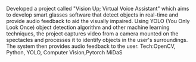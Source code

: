 Developed a project called "Vision Up; Virtual Voice Assistant" which aims to develop smart glasses software that detect objects in real-time and provide audio feedback to aid the visually impaired. Using YOLO (You Only Look Once) object detection algorithm and other machine learning techniques, the project captures video from a camera mounted on the spectacles and processes it to identify objects in the user's surroundings. The system then provides audio feedback to the user.
Tech:OpenCV, Python, YOLO, Computer Vision,Pytorch MiDaS
